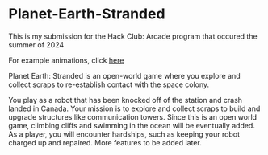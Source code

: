 # Planet-Earth-Stranded
This is my submission for the Hack Club: Arcade program that occured the summer of 2024

For example animations, click [here](repo/Planet-Earth-Stranded/main/Assets)

Planet Earth: Stranded is an open-world game where you explore and collect scraps to re-establish contact with the space colony. 

You play as a robot that has been knocked off of the station and crash landed in Canada. Your mission is to explore and collect scraps to build and upgrade structures like communication towers. Since this is an open world game, climbing cliffs and swimming in the ocean will be eventually added. As a player, you will encounter hardships, such as keeping your robot charged up and repaired. More features to be added later.
